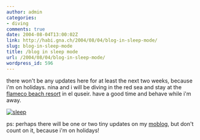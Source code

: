 ```yaml
---
author: admin
categories:
- diving
comments: true
date: 2004-08-04T13:00:02Z
link: http://habi.gna.ch/2004/08/04/blog-in-sleep-mode/
slug: blog-in-sleep-mode
title: /blog in sleep mode
url: /2004/08/04/blog-in-sleep-mode/
wordpress_id: 596
---
```


there won't be any updates here for at least the next two weeks, because i'm on holidays.
nina and i will be diving in the red sea and stay at the [flameco beach resort](http://www.flamencohotels.com/quseir/index.html) in el quseir.
have a good time and behave while i'm away.


[![sleep](http://habi.gna.ch/blog/images/sleep-tm.jpg)](../blog/images/MOV01368.MPG)


ps: perhaps there will be one or two tiny updates on my [moblog](http://moblog.co.uk/blogs.php?show=835), but don't count on it, because i'm on holidays!
